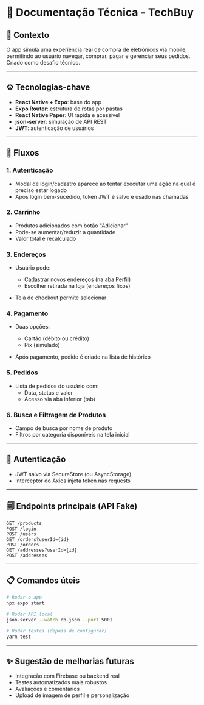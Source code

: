 # 📘️ Documentação Técnica - TechBuy

## 🧠 Contexto

O app simula uma experiência real de compra de eletrônicos via mobile, permitindo ao usuário navegar, comprar, pagar e gerenciar seus pedidos. Criado como desafio técnico.

---

## ⚙️ Tecnologias-chave

- **React Native + Expo**: base do app
- **Expo Router**: estrutura de rotas por pastas
- **React Native Paper**: UI rápida e acessível
- **json-server**: simulação de API REST
- **JWT**: autenticação de usuários

---

## 🔄 Fluxos

### 1. **Autenticação**

- Modal de login/cadastro aparece ao tentar executar uma ação na qual é preciso estar logado
- Após login bem-sucedido, token JWT é salvo e usado nas chamadas

### 2. **Carrinho**

- Produtos adicionados com botão "Adicionar"
- Pode-se aumentar/reduzir a quantidade
- Valor total é recalculado

### 3. **Endereços**

- Usuário pode:
  - Cadastrar novos endereços (na aba Perfil)
  - Escolher retirada na loja (endereços fixos)

- Tela de checkout permite selecionar

### 4. **Pagamento**

- Duas opções:
  - Cartão (débito ou crédito)
  - Pix (simulado)

- Após pagamento, pedido é criado na lista de histórico

### 5. **Pedidos**

- Lista de pedidos do usuário com:
  - Data, status e valor
  - Acesso via aba inferior (tab)

### 6. **Busca e Filtragem de Produtos**

- Campo de busca por nome de produto
- Filtros por categoria disponíveis na tela inicial

---

## 🔐 Autenticação

- JWT salvo via SecureStore (ou AsyncStorage)
- Interceptor do Axios injeta token nas requests

---

## 🗐 Endpoints principais (API Fake)

```http
GET /products
POST /login
POST /users
GET /orders?userId={id}
POST /orders
GET /addresses?userId={id}
POST /addresses
```

---

## 📋 Comandos úteis

```bash
# Rodar o app
npx expo start

# Rodar API local
json-server --watch db.json --port 5001

# Rodar testes (depois de configurar)
yarn test
```

---

## ✨ Sugestão de melhorias futuras

- Integração com Firebase ou backend real
- Testes automatizados mais robustos
- Avaliações e comentários
- Upload de imagem de perfil e personalização
